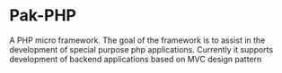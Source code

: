# Pak-PHP
A PHP micro framework. The goal of the framework is to assist in the development of special purpose php applications. Currently it supports development of backend applications based on MVC design pattern